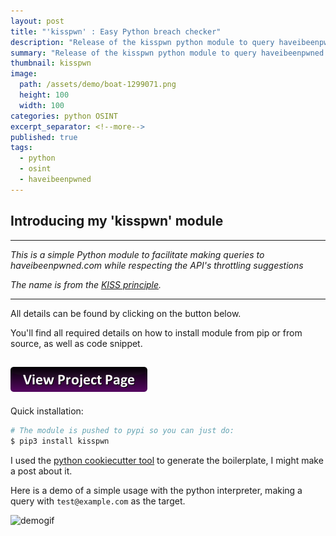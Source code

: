 ```yaml
---
layout: post
title: "'kisspwn' : Easy Python breach checker"
description: "Release of the kisspwn python module to query haveibeenpwned.com"
summary: "Release of the kisspwn python module to query haveibeenpwned.com"
thumbnail: kisspwn
image:
  path: /assets/demo/boat-1299071.png
  height: 100
  width: 100
categories: python OSINT
excerpt_separator: <!--more-->
published: true
tags:
  - python
  - osint
  - haveibeenpwned
---
```



## Introducing my 'kisspwn' module
--------
_This is a simple Python module to facilitate making queries to haveibeenpwned.com while respecting the API's throttling suggestions_  

_The name is from the [KISS principle](https://en.wikipedia.org/wiki/KISS_principle)._


--------

All details can be found by clicking on the button below.  
<!--more-->  

You'll find all required details on how to install module from pip or from source, as well as code snippet.
## [![button](https://raw.githubusercontent.com/khast3x/khast3x.github.io/master/assets/demo/button_view-project-page.png)](https://khast3x.club/kisspwn/)

Quick installation:

```bash
# The module is pushed to pypi so you can just do:
$ pip3 install kisspwn
```


I used the [python cookiecutter tool](https://github.com/ionelmc/cookiecutter-pylibrary) to generate the boilerplate, I might make a post about it.

Here is a demo of a simple usage with the python interpreter, making a query with `test@example.com` as the target.  


![demogif](https://i.imgur.com/7G8XUQ5.gif)
